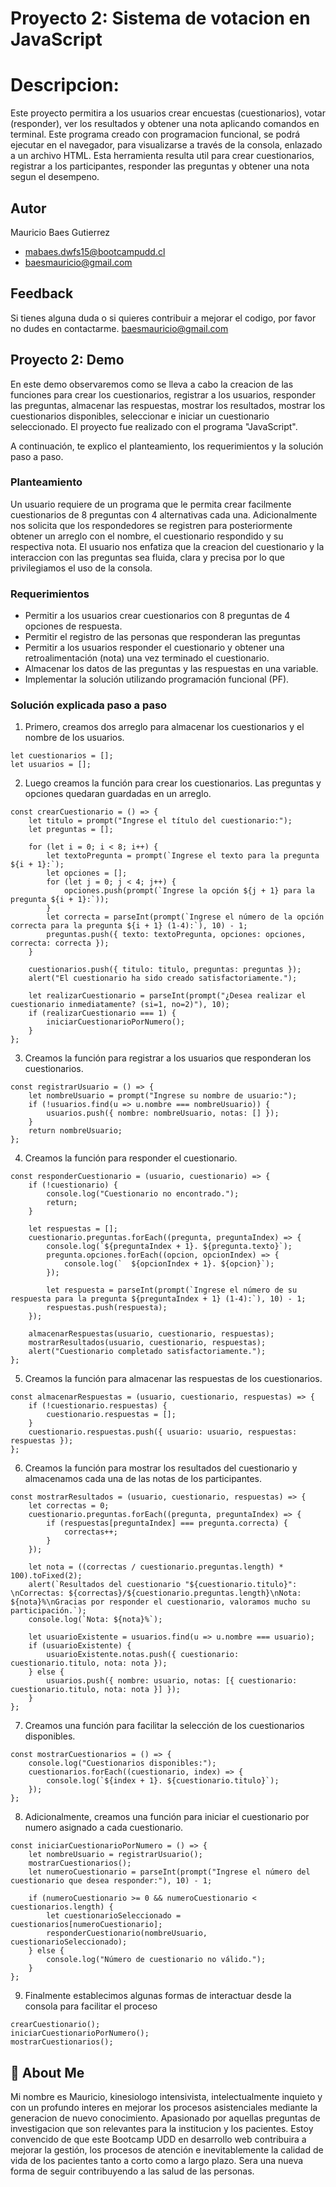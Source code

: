 
# Proyecto 2: Sistema de votacion en JavaScript

# Descripcion:

Este proyecto permitira a los usuarios crear encuestas (cuestionarios), votar (responder), ver los resultados y obtener una nota aplicando comandos en terminal. Este programa creado con programacion funcional, se podrá ejecutar en el navegador, para visualizarse a través de la consola, enlazado a un archivo HTML. 
Esta herramienta resulta util para crear cuestionarios, registrar a los participantes, responder las preguntas y obtener una nota segun el desempeno.  



 

## Autor
Mauricio Baes Gutierrez

- mabaes.dwfs15@bootcampudd.cl
- baesmauricio@gmail.com



## Feedback

Si tienes alguna duda o si quieres contribuir a mejorar el codigo, por favor no dudes en contactarme. baesmauricio@gmail.com

## Proyecto 2: Demo

En este demo observaremos como se lleva a cabo la creacion de las funciones para crear los cuestionarios, registrar a los usuarios, responder las preguntas, almacenar las respuestas, mostrar los resultados, mostrar los cuestionarios disponibles, seleccionar e iniciar un cuestionario seleccionado. El proyecto fue realizado con el programa "JavaScript". 

A continuación, te explico el planteamiento, los requerimientos y la solución paso a paso. 

### Planteamiento
Un usuario requiere de un programa que le permita crear facilmente cuestionarios de 8 preguntas con 4 alternativas cada una. Adicionalmente nos solicita que los respondedores se registren para posteriormente obtener un arreglo con el nombre, el cuestionario respondido y su respectiva nota. El usuario nos enfatiza que la creacion del cuestionario y la interaccion con las preguntas sea fluida, clara y precisa por lo que privilegiamos el uso de la consola.

### Requerimientos

- Permitir a los usuarios crear cuestionarios con  8 preguntas de 4 opciones de respuesta.
- Permitir el registro de las personas que responderan las preguntas
- Permitir a los usuarios responder el cuestionario y obtener una retroalimentación (nota) una vez terminado el cuestionario.
- Almacenar los datos de las preguntas y las respuestas en una variable. 
- Implementar la solución utilizando programación funcional (PF).


### Solución explicada paso a paso

1. Primero,  creamos dos arreglo para almacenar los cuestionarios y el nombre de los usuarios. 
``` 
let cuestionarios = [];
let usuarios = [];

```

2. Luego creamos la función para crear los cuestionarios. Las preguntas y opciones quedaran guardadas en un arreglo.
```
const crearCuestionario = () => {
    let titulo = prompt("Ingrese el título del cuestionario:");
    let preguntas = [];

    for (let i = 0; i < 8; i++) { 
        let textoPregunta = prompt(`Ingrese el texto para la pregunta ${i + 1}:`);
        let opciones = [];
        for (let j = 0; j < 4; j++) {
            opciones.push(prompt(`Ingrese la opción ${j + 1} para la pregunta ${i + 1}:`));
        }
        let correcta = parseInt(prompt(`Ingrese el número de la opción correcta para la pregunta ${i + 1} (1-4):`), 10) - 1;
        preguntas.push({ texto: textoPregunta, opciones: opciones, correcta: correcta });
    }

    cuestionarios.push({ titulo: titulo, preguntas: preguntas });
    alert("El cuestionario ha sido creado satisfactoriamente.");

    let realizarCuestionario = parseInt(prompt("¿Desea realizar el cuestionario inmediatamente? (si=1, no=2)"), 10);
    if (realizarCuestionario === 1) {
        iniciarCuestionarioPorNumero();
    }
};
```
3.  Creamos la función para registrar a los usuarios que responderan los cuestionarios.
```
const registrarUsuario = () => {
    let nombreUsuario = prompt("Ingrese su nombre de usuario:");
    if (!usuarios.find(u => u.nombre === nombreUsuario)) {
        usuarios.push({ nombre: nombreUsuario, notas: [] });
    }
    return nombreUsuario;
};
```
4. Creamos la función para responder el cuestionario.
```
const responderCuestionario = (usuario, cuestionario) => {
    if (!cuestionario) {
        console.log("Cuestionario no encontrado.");
        return;
    }

    let respuestas = [];
    cuestionario.preguntas.forEach((pregunta, preguntaIndex) => {
        console.log(`${preguntaIndex + 1}. ${pregunta.texto}`);
        pregunta.opciones.forEach((opcion, opcionIndex) => {
            console.log(`  ${opcionIndex + 1}. ${opcion}`);
        });

        let respuesta = parseInt(prompt(`Ingrese el número de su respuesta para la pregunta ${preguntaIndex + 1} (1-4):`), 10) - 1;
        respuestas.push(respuesta);
    });

    almacenarRespuestas(usuario, cuestionario, respuestas);
    mostrarResultados(usuario, cuestionario, respuestas);
    alert("Cuestionario completado satisfactoriamente.");
};

```
5. Creamos la función para almacenar las respuestas de los cuestionarios.
```
const almacenarRespuestas = (usuario, cuestionario, respuestas) => {
    if (!cuestionario.respuestas) {
        cuestionario.respuestas = [];
    }
    cuestionario.respuestas.push({ usuario: usuario, respuestas: respuestas });
};
```
6. Creamos la función para mostrar los resultados del cuestionario y almacenamos cada una de las notas de los participantes.
```
const mostrarResultados = (usuario, cuestionario, respuestas) => {
    let correctas = 0;
    cuestionario.preguntas.forEach((pregunta, preguntaIndex) => {
        if (respuestas[preguntaIndex] === pregunta.correcta) {
            correctas++;
        }
    });

    let nota = ((correctas / cuestionario.preguntas.length) * 100).toFixed(2);
    alert(`Resultados del cuestionario "${cuestionario.titulo}": \nCorrectas: ${correctas}/${cuestionario.preguntas.length}\nNota: ${nota}%\nGracias por responder el cuestionario, valoramos mucho su participación.`);
    console.log(`Nota: ${nota}%`);

    let usuarioExistente = usuarios.find(u => u.nombre === usuario);
    if (usuarioExistente) {
        usuarioExistente.notas.push({ cuestionario: cuestionario.titulo, nota: nota });
    } else {
        usuarios.push({ nombre: usuario, notas: [{ cuestionario: cuestionario.titulo, nota: nota }] });
    }
};
```
7.  Creamos una función para facilitar la selección de los cuestionarios disponibles.
```
const mostrarCuestionarios = () => {
    console.log("Cuestionarios disponibles:");
    cuestionarios.forEach((cuestionario, index) => {
        console.log(`${index + 1}. ${cuestionario.titulo}`);
    });
};

```

8. Adicionalmente, creamos una función para iniciar el cuestionario por numero asignado a cada cuestionario. 
```
const iniciarCuestionarioPorNumero = () => {
    let nombreUsuario = registrarUsuario();
    mostrarCuestionarios();
    let numeroCuestionario = parseInt(prompt("Ingrese el número del cuestionario que desea responder:"), 10) - 1;

    if (numeroCuestionario >= 0 && numeroCuestionario < cuestionarios.length) {
        let cuestionarioSeleccionado = cuestionarios[numeroCuestionario];
        responderCuestionario(nombreUsuario, cuestionarioSeleccionado);
    } else {
        console.log("Número de cuestionario no válido.");
    }
};

```
9. Finalmente  establecimos algunas formas de interactuar desde la consola para facilitar el proceso

```
crearCuestionario();
iniciarCuestionarioPorNumero();
mostrarCuestionarios();
```

## 🚀 About Me

Mi nombre es Mauricio, kinesiologo intensivista, intelectualmente inquieto y con un profundo interes en mejorar los procesos asistenciales mediante la generacion de nuevo conocimiento. Apasionado por aquellas preguntas de investigacion que son relevantes para la institucion y los pacientes. Estoy convencido de que este Bootcamp UDD en desarrollo web contribuira a mejorar la gestión, los procesos de atención e inevitablemente la calidad de vida de los pacientes tanto a corto como a largo plazo. Sera una nueva forma de seguir contribuyendo a las salud de las personas. 